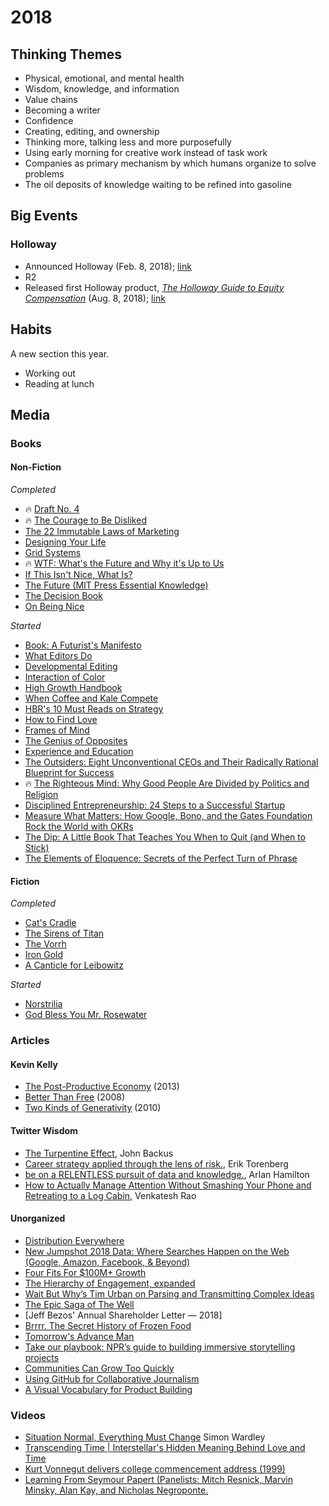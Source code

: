 # 2018

## Thinking Themes
* Physical, emotional, and mental health
* Wisdom, knowledge, and information
* Value chains
* Becoming a writer
* Confidence
* Creating, editing, and ownership
* Thinking more, talking less and more purposefully
* Using early morning for creative work instead of task work
* Companies as primary mechanism by which humans organize to solve problems
* The oil deposits of knowledge waiting to be refined into gasoline

## Big Events

### Holloway

* Announced Holloway (Feb. 8, 2018); [link](https://medium.com/holloway-guides/introducing-holloway-reliable-in-depth-knowledge-a560b3425ef7)
* R2
* Released first Holloway product, [*The Holloway Guide to Equity Compensation*](https://www.holloway.com/g/og-equity-compensation) (Aug. 8, 2018); [link](https://medium.com/holloway-guides/the-first-holloway-guide-88d6785ffb31)

## Habits
A new section this year.
* Working out
* Reading at lunch

## Media

### Books

#### Non-Fiction

*Completed*
* 🔥 [Draft No. 4](https://amzn.to/2N3m9Pp)
* 🔥 [The Courage to Be Disliked](https://amzn.to/2oXHz1G)
* [The 22 Immutable Laws of Marketing](https://amzn.to/2Qk8UaP)
* [Designing Your Life](https://amzn.to/2oWacwh)
* [Grid Systems](https://amzn.to/2N4qjGw)
* 🔥 [WTF: What's the Future and Why it's Up to Us](https://amzn.to/2x3ooaC)
* [If This Isn't Nice, What Is?](https://amzn.to/2N5ialc)
* [The Future (MIT Press Essential Knowledge)](https://amzn.to/2O3zOlX)
* [The Decision Book](https://amzn.to/2Qi9NAR)
* [On Being Nice](https://amzn.to/2N1p2A9)

*Started*
* [Book: A Futurist's Manifesto](https://amzn.to/2wYISBi)
* [What Editors Do](https://amzn.to/2CGYK1l)
* [Developmental Editing](https://amzn.to/2oWaW4x)
* [Interaction of Color](https://amzn.to/2MZlAWR)
* [High Growth Handbook](https://amzn.to/2N2ZqD1)
* [When Coffee and Kale Compete](https://amzn.to/2x3pkeT)
* [HBR's 10 Must Reads on Strategy](https://amzn.to/2wXHAHu)
* [How to Find Love](https://amzn.to/2oWGrf5)
* [Frames of Mind](https://amzn.to/2N14CaG)
* [The Genius of Opposites](https://amzn.to/2O60B14)
* [Experience and Education](https://amzn.to/2oTAG1z)
* [The Outsiders: Eight Unconventional CEOs and Their Radically Rational Blueprint for Success](https://amzn.to/2MYLh9X)
* 🔥 [The Righteous Mind: Why Good People Are Divided by Politics and Religion](https://amzn.to/2QPzv03)
* [Disciplined Entrepreneurship: 24 Steps to a Successful Startup](https://amzn.to/2OMrxD6)
* [Measure What Matters: How Google, Bono, and the Gates Foundation Rock the World with OKRs](https://amzn.to/2Nu87Xi)
* [The Dip: A Little Book That Teaches You When to Quit (and When to Stick)](https://amzn.to/2xAHR3s)
* [The Elements of Eloquence: Secrets of the Perfect Turn of Phrase](https://www.amazon.com/Elements-Eloquence-Secrets-Perfect-Phrase-ebook/dp/B00INIXG4I)


#### Fiction

*Completed*
* [Cat's Cradle](https://amzn.to/2oYWadf)
* [The Sirens of Titan](https://amzn.to/2oXprW4)
* [The Vorrh](https://amzn.to/2oVudmT)
* [Iron Gold](https://amzn.to/2wXE8fc)
* [A Canticle for Leibowitz](https://amzn.to/2x374m3)

*Started*
* [Norstrilia](https://amzn.to/2QlCux0)
* [God Bless You Mr. Rosewater](https://amzn.to/2N30SVZ)


### Articles

#### Kevin Kelly
* [The Post-Productive Economy](https://kk.org/thetechnium/the-post-produc/) (2013)
* [Better Than Free](https://kk.org/thetechnium/better-than-fre/) (2008)
* [Two Kinds of Generativity](https://kk.org/thetechnium/two-kinds-of-ge/) (2010)


#### Twitter Wisdom
* [The Turpentine Effect](https://twitter.com/backus/status/1002714624624431104?s=12), John Backus
* [Career strategy applied through the lens of risk.](https://twitter.com/eriktorenberg/status/1044089414673035265), Erik Torenberg
* [be on a RELENTLESS pursuit of data and knowledge.](https://twitter.com/ArlanWasHere/status/1046045215012917248), Arlan Hamilton
* [How to Actually Manage Attention Without Smashing Your Phone and Retreating to a Log Cabin](https://twitter.com/vgr/status/1047925106423603200?s=12), Venkatesh Rao

#### Unorganized
* [Distribution Everywhere](https://book.pressbooks.com/chapter/distribution-everywhere-andrew-savikas)
* [New Jumpshot 2018 Data: Where Searches Happen on the Web (Google, Amazon, Facebook, & Beyond)](https://sparktoro.com/blog/new-jumpshot-2018-data-where-searches-happen-on-the-web-google-amazon-facebook-beyond/)
* [Four Fits For $100M+ Growth](https://brianbalfour.com/four-fits-growth-framework)
* [The Hierarchy of Engagement, expanded](https://medium.com/@sarahtavel/the-hierarchy-of-engagement-expanded-648329d60804)
* [Wait But Why’s Tim Urban on Parsing and Transmitting Complex Ideas](http://firstround.com/review/wait-but-whys-tim-urban-on-parsing-and-transmitting-complex-ideas/)
* [The Epic Saga of The Well](https://www.wired.com/1997/05/ff-well/)
* [Jeff Bezos' Annual Shareholder Letter — 2018]
* [Brrrr. The Secret History of Frozen Food](https://www.wired.com/2017/05/brrrr-secret-history-frozen-food/)
* [Tomorrow's Advance Man](https://www.newyorker.com/magazine/2015/05/18/tomorrows-advance-man)
* [Take our playbook: NPR’s guide to building immersive storytelling projects](https://training.npr.org/digital/take-our-playbook-nprs-guide-to-building-immersive-storytelling-projects/)
* [Communities Can Grow Too Quickly](https://hunterwalk.com/2018/07/14/communities-can-grow-too-quickly/)
* [Using GitHub for Collaborative Journalism](https://beta.newatoms.com/using-github-for-collaborative-journalism-7c05b53a85d5)
* [A Visual Vocabulary for Product Building](https://productlogic.org/2014/09/13/the-product-triangle-a-visual-vocabulary-for-product-building/)

### Videos

* [Situation Normal, Everything Must Change](https://www.youtube.com/watch?v=Ty6pOVEc3bA&list=LL9u4XcoAKmH_ZFXTVY1nytg&t=9s&index=5) Simon Wardley
* [Transcending Time | Interstellar's Hidden Meaning Behind Love and Time](https://www.youtube.com/watch?v=t6kqaip7WS4&list=LL9u4XcoAKmH_ZFXTVY1nytg&t=1s&index=9)
* [Kurt Vonnegut delivers college commencement address (1999)](https://www.youtube.com/watch?v=jIselfzgtO0&list=LL9u4XcoAKmH_ZFXTVY1nytg&t=1s&index=10)
* [Learning From Seymour Papert (Panelists: Mitch Resnick, Marvin Minsky, Alan Kay, and Nicholas Negroponte.](https://www.youtube.com/watch?v=Pvgef9ABDUc)

